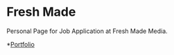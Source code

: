 # Fresh Made
Personal Page for Job Application at Fresh Made Media.

*[Portfolio](http://scott-mcnab.github.io/Fresh-Made/freshmade/index.html)
